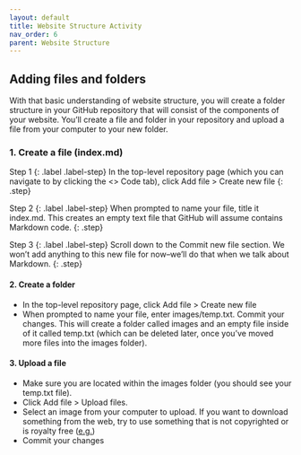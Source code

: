 ```yaml
---
layout: default
title: Website Structure Activity 
nav_order: 6
parent: Website Structure
---
```


## Adding files and folders

With that basic understanding of website structure, you will create a folder structure in your GitHub repository that will consist of the components of your website. You’ll create a file and folder in your repository and upload a file from your computer to your new folder. 

### 1. Create a file (index.md)

Step 1
{: .label .label-step}
In the top-level repository page (which you can navigate to by clicking the &lt;> Code tab), click Add file > Create new file
{: .step}

Step 2
{: .label .label-step}
When prompted to name your file, title it index.md. This creates an empty text file that GitHub will assume contains Markdown code.
{: .step}

Step 3
{: .label .label-step}
Scroll down to the Commit new file section. We won’t add anything to this new file for now–we’ll do that when we talk about Markdown.
{: .step}

#### 2. Create a folder

* In the top-level repository page, click Add file > Create new file
* When prompted to name your file, enter images/temp.txt. Commit your changes. This will create a folder called images and an empty file inside of it called temp.txt (which can be deleted later, once you’ve moved more files into the images folder).

#### 3. Upload a file

* Make sure you are located within the images folder (you should see your temp.txt file).
* Click Add file > Upload files.
* Select an image from your computer to upload. If you want to download something from the web, try to use something that is not copyrighted or is royalty free ([e.g.](https://www.pexels.com/royalty-free-images/))
* Commit your changes
